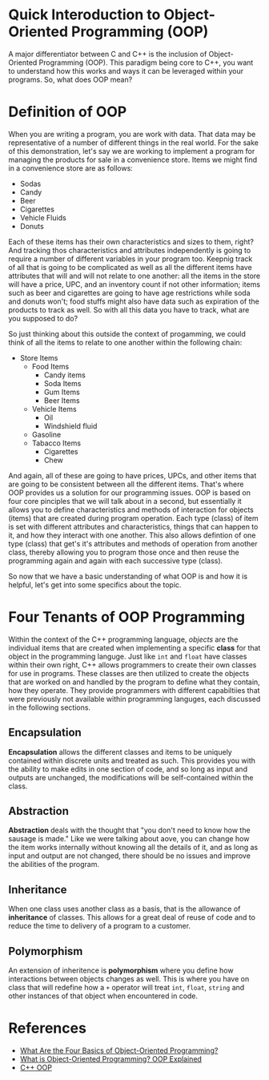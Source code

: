# Quick Interoduction to Object-Oriented Programming (OOP)
A major differentiator between C and C++ is the inclusion of Object-Oriented Programming (OOP). This paradigm being core to C++, you want to understand how this works and ways it can be leveraged within your programs. So, what does OOP mean?

# Definition of OOP
When you are writing a program, you are work with data. That data may be representative of a number of different things in the real world. For the sake of this demonstration, let's say we are working to implement a program for managing the products for sale in a convenience store. Items we might find in a convenience store are as follows:
* Sodas
* Candy
* Beer
* Cigarettes
* Vehicle Fluids
* Donuts

Each of these items has their own characteristics and sizes to them, right? And tracking thos characteristics and attributes independently is going to require a number of different variables in your program too. Keepnig track of all that is going to be complicated as well as all the different items have attributes that will and will not relate to one another: all the items in the store will have a price, UPC, and an inventory count if not other information; items such as beer and cigarettes are going to have age restrictions while soda and donuts won't; food stuffs might also have data such as expiration of the products to track as well. So with all this data you have to track, what are you supposed to do?

So just thinking about this outside the context of progamming, we could think of all the items to relate to one another within the following chain:
- Store Items
   - Food Items
      - Candy items
      - Soda Items
      - Gum Items
      - Beer Items
   - Vehicle Items
      - Oil
      - Windshield fluid
   - Gasoline
   - Tabacco Items
      - Cigarettes
      - Chew

And again, all of these are going to have prices, UPCs, and other items that are going to be consistent between all the different items. That's where OOP provides us a solution for our programming issues. OOP is based on four core pinciples that we will talk about in a second, but essentially it allows you to define characteristics and methods of interaction for objects (items) that are created during program operation. Each type (class) of item is set with different attributes and characteristics, things that can happen to it, and how they interact with one another. This also allows defintion of one type (class) that get's it's attributes and methods of operation from another class, thereby allowing you to program those once and then reuse the programming again and again with each successive type (class).

So now that we have a basic understanding of what OOP is and how it is helpful, let's get into some specifics about the topic.

# Four Tenants of OOP Programming
Within the context of the C++ programming language, *objects* are the individual items that are created when implementing a specific **class** for that object in the programming languge. Just like `int` and `float` have classes within their own right, C++ allows programmers to create their own classes for use in programs. These classes are then utilized to create the objects that are worked on and handled by the program to define what they contain, how they operate. They provide programmers with different capabiltiies that were previously not available within programming languges, each discussed in the following sections.

## Encapsulation
**Encapsulation** allows the different classes and items to be uniquely contained within discrete units and treated as such. This provides you with the ability to make edits in one section of code, and so long as input and outputs are unchanged, the modifications will be self-contained within the class.

## Abstraction
**Abstraction** deals with the thought that "you don't need to know how the sausage is made." Like we were talking about aove, you can change how the item works internally without knowing all the details of it, and as long as input and output are not changed, there should be no issues and improve the abilities of the program.

## Inheritance
When one class uses another class as a basis, that is the allowance of **inheritance** of classes. This allows for a great deal of reuse of code and to reduce the time to delivery of a program to a customer. 

## Polymorphism
An extension of inheritence is **polymorphism** where you define how interactions between objects changes as well. This is where you have on class that will redefine how a `+` operator will treat `int`, `float`, `string` and other instances of that object when encountered in code.

# References
- [What Are the Four Basics of Object-Oriented Programming?](https://www.indeed.com/career-advice/career-development/what-is-object-oriented-programming)
- [What is Object-Oriented Programming? OOP Explained](https://blog.udemy.com/what-is-object-oriented-programming/)
- [C++ OOP](https://www.w3schools.com/cpp/cpp_oop.asp)